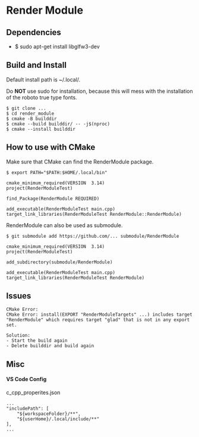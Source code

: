 # Render Module





## Dependencies
- $ sudo apt-get install libglfw3-dev

## Build and Install

Default install path is ~/.local/.

Do **NOT** use sudo for installation, because this will mess with the installation of the roboto true type fonts.
```
$ git clone ...
$ cd render_module
$ cmake -B builddir
$ cmake --build builddir/ -- -j$(nproc)
$ cmake --install builddir
```


## How to use with CMake
Make sure that CMake can find the RenderModule package.

```
$ export PATH="$PATH:$HOME/.local/bin"
```

```
cmake_minimum_required(VERSION  3.14)
project(RenderModuleTest)

find_Package(RenderModule REQUIRED)

add_executable(RenderModuleTest main.cpp)
target_link_libraries(RenderModuleTest RenderModule::RenderModule)
```

RenderModule can also be used as submodule.
```
$ git submodule add https://github.com/... submodule/RenderModule

cmake_minimum_required(VERSION  3.14)
project(RenderModuleTest)

add_subdirectory(submodule/RenderModule)

add_executable(RenderModuleTest main.cpp)
target_link_libraries(RenderModuleTest RenderModule)
```

## Issues

```
CMake Error:
CMake Error: install(EXPORT "RenderModuleTargets" ...) includes target "RenderModule" which requires target "glad" that is not in any export set.

Solution:
- Start the build again
- Delete builddir and build again
```

## Misc

#### VS Code Config

c_cpp_properites.json
```
...
"includePath": [
    "${workspaceFolder}/**",
    "${userHome}/.local/include/**"
],
...
```
